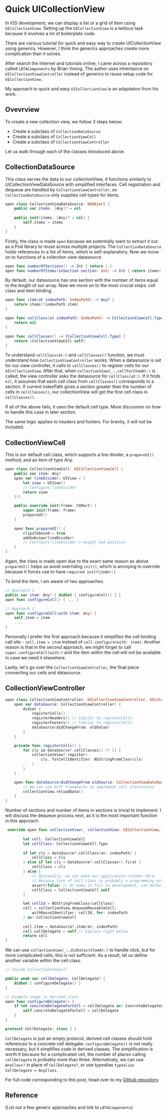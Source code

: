 # Quick UICollectionView

In iOS development, we can display a list or a grid of item using `UICollectionView`.
Setting up the `UICollectionView` is a tedious task because it involves a lot of boilerplate code.

There are various tutorial for quick and easy way to create UICollectionView using generics.
However, I think the generics approaches create more complication than it solves.

After search the Internet and tutorials online, I came across a repository called `LBTAComponents` by Brian Voong.
The author uses inheritance on `UICollectionViewController` instead of generics to reuse setup code for `UICollectionView`.

My approach to quick and easy `UICollectionView` is an adaptation from his work.

## Ovevrview

To create a new collection view, we follow 3 steps below:

* Create a subclass of `CollectionDataSource`
* Create a subclass of `CollectionViewCell`
* Create a subclass of `CollectionViewController`

Let us walk through each of the classes introduced above.

## CollectionDataSource

This class serves the data to our collectionView, it functions similarly to UICollectionViewDataSource with simplified interfaces.
Cell registration and dequeue are handled by `CollectionViewController`, so `CollectionDataSource` only supplies cell types for items.

```swift
open class CollectionViewDataSource: NSObject {
    public var items: [Any]? = nil
    
    public init(items: [Any]? = nil) {
        self.items = items
    }
}
```

Firstly, the class is made `open` because we potentially want to extract it out as a Pod library to reuse across multiple projects.
The `CollectionDataSource` holds references to a list of items, which is self-explanatory.
Now we move on to functions of a collection view datasource

```swift
open func numberOfSections() -> Int { return 1 }
open func numberOfItems(inSection section: Int) -> Int { return items?.count ?? 0 }
```

By default, our datasource has one section with the number of items equal to the length of our array.
Now we move on to the most crucial steps: cell class and item binding.

```swift
open func item(at indexPath: IndexPath) -> Any? {
    return items?[indexPath.item]
}

open func cellClass(at indexPath: IndexPath) -> CollectionViewCell.Type? {
    return nil
}

open func cellClasses() -> [CollectionViewCell.Type] {
    return [CollectionViewCell.self]
}
```

To understand `cellClass(at:)` and `cellClasses()` function, we must understand how `CollectionViewController` works.
When a datasource is set for our view controller, it calls to `cellClasses()` to register cells for our `UICollectionView`.
After that, when `collectionView(_:,cellForItemAt:)` is called, the view controller asks the datasource for `cellClass(at:)`.
If it finds `nil`, it assumes that each cell class from `cellClasses()` corresponds to a section.
If current indexPath gives a section greater than the number of cells in `cellClasses()`, our collectionView will get the first cell class in `cellClasses()`.

If all of the above fails, it uses the default cell type.
More discussion on how to handle this case in later section.

The same logic applies to headers and footers.
For brevity, it will not be included.


## CollectionViewCell

This is our default cell class, which supports a line divider, a `prepareUI()` method, and an item of type Any.

```swift
open class CollectionViewCell: UICollectionViewCell {
    public var item: Any?
    open var lineDivider: UIView = {
        let view = UIView()
        // Configure lineDivider
        return view
    }()

    public override init(frame: CGRect) {
        super.init(frame: frame)
        prepareUI()
    }

    open func prepareUI() {
        clipsTobound = true
        addSubview(lineDivider)
        // Configure lineDivider's height and position
    }
}
```

Again, the class is made open due to the exact same reason as above.
`prepareUI()` helps us avoid overriding `init()`, which is annoying to override because it forces use to have `required init?(coder:)`

To bind the item, I am aware of two approaches.

```swift
// Approach 1
public var item: Any? { didSet { configureCell() } }
open func configureCell() { ... }

// Approach 2
open func configureCell(with item: Any) { 
    self.item = item
    ....
}
```

Personally I prefer the first approach because it simplifies the cell binding call site - `cell.item = item` instead of `cell.configure(with: item)`.
Another reason is that in the second approach, we might forget to call `super.configureCell(with:)` and the item within the cell will not be available in case we need it elsewhere.

Lastly, let's go over the `CollectionViewController`, the final piece connecting our cells and datasource.

## CollectionViewController

```swift
open class CollectionViewController: UICollectionViewController, UIColelctionViewDelegateFlowLayout {
    open var dataSource: CollectionViewController? {
        didset {
            registerCells()
            registerHeaders() // Similar to registerCells
            registerFooters() // Similar to registerCells
            dataSource(didChangeFrom: oldValue)
        }
    }

    private func registerCells() { 
        for cls in dataSource?.cellClasses() ?? [] {
            collectionView?.register(
                cls, forCellIdentifier: NSStringFromClass(cls)
            )
        }
    }

    open func dataSource(didChangeFrom oldSource: CollectionViewDataSource) {
        // We can use diff frameworks to implement cell transitions
        collectionView.reloadData()
    }
}
```

Number of sections and number of items in sections is trivial to implement.
I will discuss the dequeue process next, as it is the most important function in this approach.

```swift
 override open func collectionView(_ collectionView: UICollectionView, cellForItemAt indexPath: IndexPath) -> UICollectionViewCell {
        
        let cell: CollectionViewCell
        let cellClass: CollectionViewCell.Type
        
        if let cls = dataSource?.cellClass(at: indexPath) {
            cellClass = cls
        } else if let cls = dataSource?.cellClasses().first {
            cellClass = cls
        } else {
            // Optionally, we can make our application crashes here.
            // Because lack of cell class is probably a programming error.
            assert(false) // Or make it fail in development, use default in production
            cellClass = CollectionViewCell.self
        }

        let cellId = NSStringFromClass(cellClass)
        cell = collectionView.dequeueReusableCell(
            withReuseIdentifier: cellId, for: indexPath
        ) as! CollectionViewCell
        
        cell.item = dataSource?.item(at: indexPath)
        cell.cellDelegate = self // Explain right below
        return cell
}
```

We can use `collectionView(_:,didSelectItemAt:)` to handle click, but for more complicated cells, this is not sufficient.
As a result, let us define another variable within the cell class.

```swift
// Inside CollectionViewCell

public weak var cellDelegate: CellDelegate? {
    didSet { configureDelegate() }
}

// Example usage in derived class
open func configureDelegate() {
    if let concreteDelegateForCell = cellDelegate as? ConcreteDelegateForCell {
        self.concreteDelegateForCell = cellDelegate
    }
}

protocol CellDelegate: class { }
```

`CellDelegate` is just an empty protocol, derived cell classes should hold references to a concrete cell delegate.
`configureDelegate()` is not really necessary, but it simplifies code in derived classes.
The simplification is worth it because for a complicated cell, the number of places calling `cellDelegate` is probably more than three.
Alternatively, we can use `AnyClass?` in place of `CellDelegate?`, or use typealias `typealias CellDelegate = AnyClass`.

For full code corresponding to this post, head over to my [Github repository](www.google.com)

## Reference

(List out a few generic approaches and link to `LBTAComponents`)


